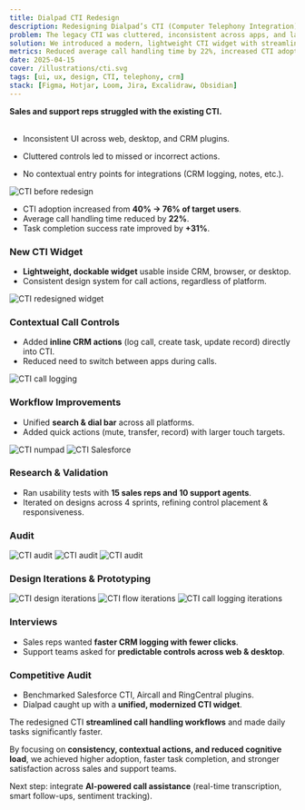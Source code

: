 ```yaml
---
title: Dialpad CTI Redesign
description: Redesigning Dialpad’s CTI (Computer Telephony Integration) experience to improve usability, reduce workflow friction, and make calling tools more intuitive for sales and support teams.
problem: The legacy CTI was cluttered, inconsistent across apps, and lacked contextual actions, slowing down call handling and reducing adoption by sales/support teams.
solution: We introduced a modern, lightweight CTI widget with streamlined call controls, contextual CRM actions, and a scalable component system.
metrics: Reduced average call handling time by 22%, increased CTI adoption from 40% → 76% of target users, and improved task completion success rate by +31% in usability tests.
date: 2025-04-15
cover: /illustrations/cti.svg
tags: [ui, ux, design, CTI, telephony, crm]
stack: [Figma, Hotjar, Loom, Jira, Excalidraw, Obsidian]
---
```


<SectionHeader title="" highlight="Problem" subtitle="">

</SectionHeader>

<div class="flex flex-col">

**Sales and support reps struggled with the existing CTI.**  
<br>
* Inconsistent UI across web, desktop, and CRM plugins. 

* Cluttered controls led to missed or incorrect actions.  

* No contextual entry points for integrations (CRM logging, notes, etc.).  

<img src="/case-studies/dialpad-cti/cti-before.png" alt="CTI before redesign" class="mb-6"/>

</div>

<SectionHeader title="" highlight="Results" subtitle="">

</SectionHeader>

<div class="flex flex-col gap-4">

* CTI adoption increased from **40% → 76% of target users**.  
* Average call handling time reduced by **22%**.  
* Task completion success rate improved by **+31%**.  

### New CTI Widget
* **Lightweight, dockable widget** usable inside CRM, browser, or desktop.  
* Consistent design system for call actions, regardless of platform.  

<img src="/case-studies/dialpad-cti/cti-incoming-call.png" alt="CTI redesigned widget" class="mb-6"/>

### Contextual Call Controls
* Added **inline CRM actions** (log call, create task, update record) directly into CTI.  
* Reduced need to switch between apps during calls.  

<img src="/case-studies/dialpad-cti/cti-log-call.png" alt="CTI call logging" class="mb-6"/>

### Workflow Improvements
* Unified **search & dial bar** across all platforms.  
* Added quick actions (mute, transfer, record) with larger touch targets.  

<img src="/case-studies/dialpad-cti/cti-numpad.png" alt="CTI numpad" class="mb-6"/>

<img src="/case-studies/dialpad-cti/cti-sf-1.png" alt="CTI Salesforce" class="mb-6"/>

### Research & Validation
* Ran usability tests with **15 sales reps and 10 support agents**.  
* Iterated on designs across 4 sprints, refining control placement & responsiveness.  

</div>

<SectionHeader title="" highlight="Process" subtitle="">

</SectionHeader>

<div class="flex flex-col gap-4">

### Audit

<img src="/case-studies/dialpad-cti/audit-1.png" alt="CTI audit" class="mb-0"/>

<img src="/case-studies/dialpad-cti/audit-2.png" alt="CTI audit" class="mb-0"/>

<img src="/case-studies/dialpad-cti/audit-3.png" alt="CTI audit" class="mb-0"/>

### Design Iterations & Prototyping

<img src="/case-studies/dialpad-cti/cti-ideation-1.png" alt="CTI design iterations" class="mb-6"/>

<img src="/case-studies/dialpad-cti/cti-ideation-2.png" alt="CTI flow iterations" class="mb-6"/>

<img src="/case-studies/dialpad-cti/cti-ideation-3.png" alt="CTI call logging iterations" class="mb-6"/>

### Interviews
* Sales reps wanted **faster CRM logging with fewer clicks**.  
* Support teams asked for **predictable controls across web & desktop**.  

### Competitive Audit
* Benchmarked Salesforce CTI, Aircall and RingCentral plugins.  
* Dialpad caught up with a **unified, modernized CTI widget**.  

</div>

<SectionHeader title="" highlight="Conclusion" subtitle="">

</SectionHeader>

<div class="flex flex-col gap-4">

The redesigned CTI **streamlined call handling workflows** and made daily tasks significantly faster.  

By focusing on **consistency, contextual actions, and reduced cognitive load**, we achieved higher adoption, faster task completion, and stronger satisfaction across sales and support teams.  

Next step: integrate **AI-powered call assistance** (real-time transcription, smart follow-ups, sentiment tracking).  

</div>

<SectionHeader title="" highlight="" subtitle="Thank you ❤"> 

</SectionHeader>
